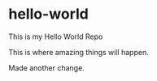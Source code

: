 # hello-world
This is my Hello World Repo

This is where amazing things will happen.

Made another change.
